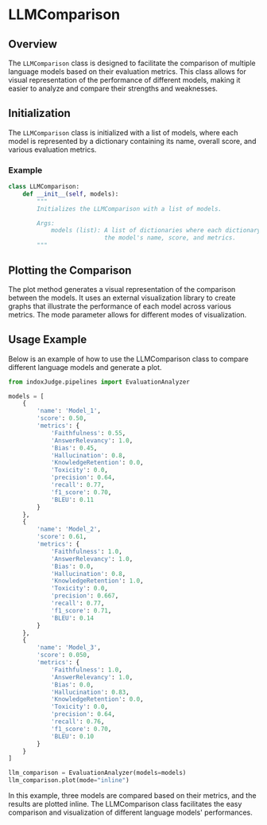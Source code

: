 # LLMComparison

## Overview

The `LLMComparison` class is designed to facilitate the comparison of multiple language models based on their evaluation metrics. This class allows for visual representation of the performance of different models, making it easier to analyze and compare their strengths and weaknesses.

## Initialization

The `LLMComparison` class is initialized with a list of models, where each model is represented by a dictionary containing its name, overall score, and various evaluation metrics.

### Example

```python
class LLMComparison:
    def __init__(self, models):
        """
        Initializes the LLMComparison with a list of models.

        Args:
            models (list): A list of dictionaries where each dictionary contains
                           the model's name, score, and metrics.
        """
```

## Plotting the Comparison

The plot method generates a visual representation of the comparison between the models. It uses an external visualization library to create graphs that illustrate the performance of each model across various metrics. The mode parameter allows for different modes of visualization.

## Usage Example

Below is an example of how to use the LLMComparison class to compare different language models and generate a plot.

```python
from indoxJudge.pipelines import EvaluationAnalyzer

models = [
    {
        'name': 'Model_1',
        'score': 0.50,
        'metrics': {
            'Faithfulness': 0.55,
            'AnswerRelevancy': 1.0,
            'Bias': 0.45,
            'Hallucination': 0.8,
            'KnowledgeRetention': 0.0,
            'Toxicity': 0.0,
            'precision': 0.64,
            'recall': 0.77,
            'f1_score': 0.70,
            'BLEU': 0.11
        }
    },
    {
        'name': 'Model_2',
        'score': 0.61,
        'metrics': {
            'Faithfulness': 1.0,
            'AnswerRelevancy': 1.0,
            'Bias': 0.0,
            'Hallucination': 0.8,
            'KnowledgeRetention': 1.0,
            'Toxicity': 0.0,
            'precision': 0.667,
            'recall': 0.77,
            'f1_score': 0.71,
            'BLEU': 0.14
        }
    },
    {
        'name': 'Model_3',
        'score': 0.050,
        'metrics': {
            'Faithfulness': 1.0,
            'AnswerRelevancy': 1.0,
            'Bias': 0.0,
            'Hallucination': 0.83,
            'KnowledgeRetention': 0.0,
            'Toxicity': 0.0,
            'precision': 0.64,
            'recall': 0.76,
            'f1_score': 0.70,
            'BLEU': 0.10
        }
    }
]

llm_comparison = EvaluationAnalyzer(models=models)
llm_comparison.plot(mode="inline")
```

In this example, three models are compared based on their metrics, and the results are plotted inline. The LLMComparison class facilitates the easy comparison and visualization of different language models' performances.
